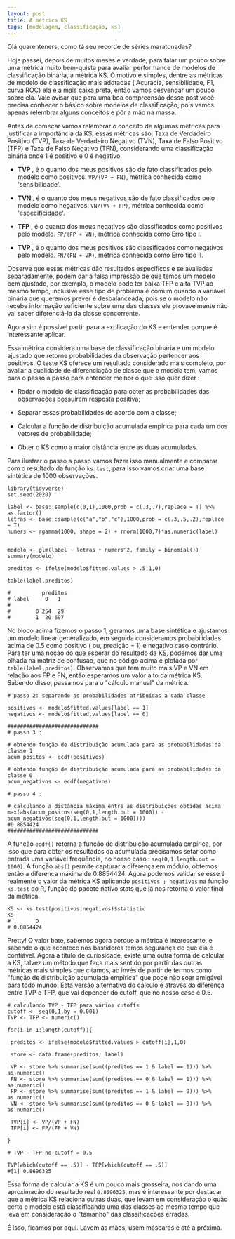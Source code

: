 ```yaml
---
layout: post
title: A métrica KS
tags: [modelagem, classificação, ks]
---  
```


Olá quarenteners, como tá seu recorde de séries maratonadas?

Hoje passei, depois de muitos meses é verdade, para falar um pouco sobre uma métrica muito bem-quista para avaliar performance de modelos de classificação binária, a métrica KS. O motivo é simples, dentre as métricas de modelo de classificação mais adotadas ( Acurácia, sensibilidade, F1, curva ROC) ela é a mais caixa preta, então vamos desvendar um pouco sobre ela. Vale avisar que para uma boa compreensão desse  post você precisa conhecer o básico sobre modelos de classificação, pois vamos apenas relembrar alguns conceitos e pôr a mão na massa.

Antes de começar vamos relembrar o conceito de algumas métricas para justificar a importância da KS, essas métricas são: Taxa de Verdadeiro Positivo (TVP), Taxa de Verdadeiro Negativo (TVN), Taxa de Falso Positivo (TFP) e Taxa de Falso Negativo (TFN), considerando uma classificação binária onde 1 é positivo e 0 é negativo.

- <strong> TVP </strong>, é o quanto dos meus positivos são de fato classificados pelo modelo como positivos. `VP/(VP + FN)`, métrica conhecida como 'sensibilidade'.

- <strong> TVN </strong>, é o quanto dos meus negativos são de fato classificados pelo modelo como negativos. `VN/(VN + FP)`, métrica conhecida como 'especificidade'.

- <strong> TFP </strong>, é o quanto dos meus negativos são classificados como positivos pelo modelo. `FP/(FP + VN)`, métrica conhecida como Erro tipo I.

- <strong> TVP </strong>, é o quanto dos meus positivos são classificados como negativos pelo modelo. `FN/(FN + VP)`, métrica conhecida como Erro tipo II.

Observe que essas métricas dão resultados específicos e se avaliadas separadamente, podem dar a falsa impressão de que temos um modelo bem ajustado, por exemplo, o modelo pode ter baixa TFP e alta TVP ao mesmo tempo, inclusive esse tipo de problema é comum quando a variável binária que queremos prever é desbalanceada, pois se o modelo não recebe informação suficiente sobre uma das classes ele provavelmente não vai saber diferenciá-la da classe concorrente. 

 Agora sim é possível partir para a explicação do KS e entender porque é interessante aplicar.

 Essa métrica considera uma base de classificação binária e um modelo ajustado que retorne probabilidades da observação pertencer aos positivos. O teste KS oferece um resultado considerado mais completo, por avaliar a qualidade de diferenciação de classe que o modelo tem, vamos para o passo a passo para entender melhor o que isso quer dizer :

-  Rodar o modelo de classificação para obter as probabilidades das observações possuírem resposta positiva;

-  Separar essas probabilidades de acordo com a classe;

-  Calcular a função de distribuição acumulada empírica para cada um dos vetores de probabilidade;

-  Obter o KS como a maior distância entre as duas acumuladas.

 Para ilustrar o passo a passo vamos fazer isso manualmente e comparar com o resultado da função `ks.test`, para isso vamos criar uma base sintética de 1000 observações.

```
library(tidyverse)
set.seed(2020)

label <- base::sample(c(0,1),1000,prob = c(.3,.7),replace = T) %>% as.factor()
letras <- base::sample(c("a","b","c"),1000,prob = c(.3,.5,.2),replace = T)
numers <- rgamma(1000, shape = 2) + rnorm(1000,7)*as.numeric(label)


modelo <- glm(label ~ letras + numers^2, family = binomial())
summary(modelo)

preditos <- ifelse(modelo$fitted.values > .5,1,0)

table(label,preditos)

#          preditos
# label     0   1
# 
#        0 254  29
#        1  20 697
```

No bloco acima fizemos o passo 1, geramos uma base sintética e ajustamos um modelo linear generalizado, em seguida consideramos probabilidades acima de 0.5 como positivo ( ou, predição = 1) e negativo caso contrário. Para ter uma noção do que esperar do resultado da KS, podemos dar uma olhada na matriz de confusão, que no código acima é plotada por `table(label,preditos)`. Observamos que tem muito mais VP e VN em relação aos FP e FN, então esperamos um valor alto da métrica KS. Sabendo disso, passamos para o "cálculo manual" da métrica.

```
# passo 2: separando as probabilidades atribuídas a cada classe

positivos <- modelo$fitted.values[label == 1]
negativos <- modelo$fitted.values[label == 0]

#############################
# passo 3 :

# obtendo função de distribuição acumulada para as probabilidades da classe 1
acum_positos <- ecdf(positivos)

# obtendo função de distribuição acumulada para as probabilidades da classe 0
acum_negativos <- ecdf(negativos)

# passo 4 :

# calculando a distância máxima entre as distribuições obtidas acima
max(abs(acum_positos(seq(0,1,length.out = 1000)) - 
acum_negativos(seq(0,1,length.out = 1000))))
#0.8854424
#############################
```

 A função `ecdf()` retorna a função de distribuição acumulada empírica, por isso que para obter os resultados da acumulada precisamos setar como entrada uma variável frequência, no nosso caso : `seq(0,1,length.out = 1000)`. A função `abs()` permite capturar a diferença em módulo, obtemos então a diferença máxima de 0.8854424. Agora podemos validar se esse é realmente o valor da métrica KS aplicando `positivos ; negativos` na função `ks.test` do R, função do pacote nativo stats que já nos retorna o valor final da métrica.  

```
KS <- ks.test(positivos,negativos)$statistic
KS
#        D 
# 0.8854424 
```

 Pretty! O valor bate, sabemos agora porque a métrica é interessante, e sabendo o que acontece nos bastidores temos segurança de que ela é confiável. Agora a título de curiosidade, existe uma outra forma de calcular a KS, talvez um método que faça mais sentido por partir das outras métricas mais simples que citamos, ao invés de partir de termos como "função de distribuição acumulada empírica" que pode não soar amigável para todo mundo. Esta versão alternativa do cálculo é através da diferença entre TVP e TFP, que vai depender do cutoff, que no nosso caso é 0.5.
 
 ```
 # calculando TVP - TFP para vários cutoffs
cutoff <- seq(0,1,by = 0.001)
TVP <- TFP <- numeric()

for(i in 1:length(cutoff)){
  
  preditos <- ifelse(modelo$fitted.values > cutoff[i],1,0)
  
  store <- data.frame(preditos, label)
  
  VP <- store %>% summarise(sum((preditos == 1 & label == 1))) %>% as.numeric()
  FN <- store %>% summarise(sum((preditos == 0 & label == 1))) %>% as.numeric()
  FP <- store %>% summarise(sum((preditos == 1 & label == 0))) %>% as.numeric()
  VN <- store %>% summarise(sum((preditos == 0 & label == 0))) %>% as.numeric()
  
  TVP[i] <- VP/(VP + FN)
  TFP[i] <- FP/(FP + VN)
  
}

# TVP - TFP no cutoff = 0.5

TVP[which(cutoff == .5)] - TFP[which(cutoff == .5)]
#[1] 0.8696325
 ```
 
 Essa forma de calcular a KS é um pouco mais grosseira, nos dando uma aproximação do resultado real `0.8696325`, mas é interessante por destacar que a métrica KS relaciona outras duas, que levam em consideração o quão certo o modelo está classificando uma das classes ao mesmo tempo que leva em consideração o "tamanho" das classificações erradas.
 
 É isso, ficamos por aqui. Lavem as mãos, usem máscaras e até a próxima.
